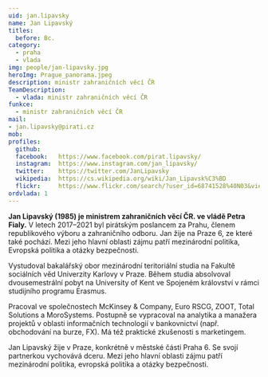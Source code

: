 ```yaml
---
uid: jan.lipavsky
name: Jan Lipavský 
titles:
  before: Bc.
category: 
  - praha
  - vlada
img: people/jan-lipavsky.jpg
heroImg: Prague_panorama.jpeg
description: ministr zahraničních věcí ČR
TeamDescription:
  - vlada: ministr zahraničních věcí ČR
funkce:
  - ministr zahraničních věcí ČR
mail:
- jan.lipavsky@pirati.cz
mob: 				
profiles:
  github: 
  facebook:   https://www.facebook.com/pirat.lipavsky/
  instagram:  https://www.instagram.com/jan_lipavsky/
  twitter:    https://twitter.com/JanLipavsky
  wikipedia:  https://cs.wikipedia.org/wiki/Jan_Lipavsk%C3%BD
  flickr:     https://www.flickr.com/search/?user_id=68741528%40N03&view_all=1&text=lipavsk%C3%BD
ordvlada: 1
---
```


**Jan Lipavský (1985) je ministrem zahraničních věcí ČR. ve vládě Petra Fialy.** V letech 2017–2021 byl pirátským poslancem za Prahu, členem republikového výboru a zahraničního odboru. Jan žije na Praze 6, ze které také pochází. Mezi jeho hlavní oblasti zájmu patří mezinárodní politika, Evropská politika a otázky bezpečnosti.

Vystudoval bakalářský obor mezinárodní teritoriální studia na Fakultě sociálních věd Univerzity Karlovy v Praze. Během studia absolvoval dvousemestrální pobyt na University of Kent ve Spojeném království v rámci studijního programu Erasmus.

Pracoval ve společnostech McKinsey & Company, Euro RSCG, ZOOT, Total Solutions a MoroSystems. Postupně se vypracoval na analytika a manažera projektů v oblasti informačních technologií v bankovnictví (např. obchodování na burze, FX). Má též praktické zkušenosti s marketingem.

Jan Lipavský žije v Praze, konkrétně v městské části Praha 6. Se svojí partnerkou vychovává dceru. Mezi jeho hlavní oblasti zájmu patří mezinárodní politika, evropská politika a otázky bezpečnosti.
